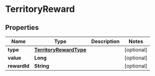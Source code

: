 

# TerritoryReward


## Properties

| Name | Type | Description | Notes |
|------------ | ------------- | ------------- | -------------|
|**type** | [**TerritoryRewardType**](TerritoryRewardType.md) |  |  [optional] |
|**value** | **Long** |  |  [optional] |
|**rewardId** | **String** |  |  [optional] |




